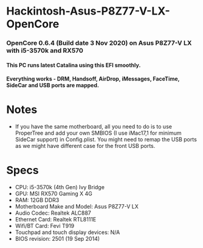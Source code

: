 # Hackintosh-Asus-P8Z77-V-LX-OpenCore
### OpenCore 0.6.4 (Build date 3 Nov 2020) on Asus P8Z77-V LX with i5-3570k and RX570

#### This PC runs latest Catalina using this EFI smoothly. 
#### Everything works - DRM, Handsoff, AirDrop, iMessages, FaceTime, SideCar and USB ports are mapped.

# Notes

- If you have the same motherboard, all you need to do is to use ProperTree and add your own SMBIOS (I use iMac17,1 for minimum SideCar support) in Config.plist. You might need to remap the USB ports as we might have different case for the front USB ports.

# Specs

- CPU: i5-3570k (4th Gen) Ivy Bridge
- GPU: MSI RX570 Gaming X 4G
- RAM: 12GB DDR3
- Motherboard Make and Model: Asus P8Z77-V LX
- Audio Codec: Realtek ALC887
- Ethernet Card: Realtek RTL8111E
- Wifi/BT Card: Fevi T919
- Touchpad and touch display devices: N/A
- BIOS revision: 2501 (19 Sep 2014)

